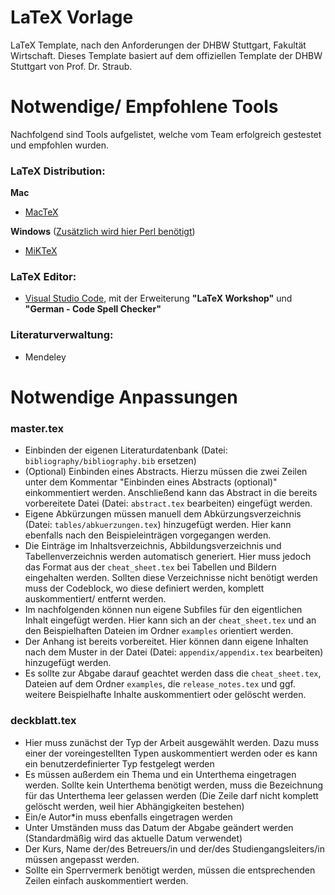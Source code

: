 # LaTeX Vorlage

LaTeX Template, nach den Anforderungen der DHBW Stuttgart, Fakultät Wirtschaft. 
Dieses Template basiert auf dem offiziellen Template der DHBW Stuttgart von Prof. Dr. Straub.

# Notwendige/ Empfohlene Tools

Nachfolgend sind Tools aufgelistet, welche vom Team erfolgreich gestestet und empfohlen wurden.

### LaTeX Distribution:

**Mac**
- [MacTeX](https://tug.org/mactex/mactex-download.html "MacTeX Download Seite")

**Windows** ([Zusätzlich wird hier Perl benötigt](http://strawberryperl.com/ "Perl for Windows"))
- [MiKTeX](https://miktex.org/download "MiKTeX Download Seite")

### LaTeX Editor:
- [Visual Studio Code](https://code.visualstudio.com/ "Visual Studio Code Download Seite"), mit der Erweiterung **"LaTeX Workshop"** und **"German - Code Spell Checker"**

### Literaturverwaltung:
- Mendeley

# Notwendige Anpassungen

### master.tex
- Einbinden der eigenen Literaturdatenbank (Datei: `bibliography/bibliography.bib` ersetzen)
- (Optional) Einbinden eines Abstracts. Hierzu müssen die zwei Zeilen unter dem Kommentar "Einbinden eines Abstracts (optional)" einkommentiert werden. Anschließend kann das Abstract in die bereits vorbereitete Datei (Datei: `abstract.tex` bearbeiten) eingefügt werden.
- Eigene Abkürzungen müssen manuell dem Abkürzungsverzeichnis (Datei: `tables/abkuerzungen.tex`) hinzugefügt werden. Hier kann ebenfalls nach den Beispieleinträgen vorgegangen werden.
- Die Einträge im Inhaltsverzeichnis, Abbildungsverzeichnis und Tabellenverzeichnis werden automatisch generiert. Hier muss jedoch das Format aus der `cheat_sheet.tex` bei Tabellen und Bildern eingehalten werden. Sollten diese Verzeichnisse nicht benötigt werden muss der Codeblock, wo diese definiert werden, komplett auskommentiert/ entfernt werden.
- Im nachfolgenden können nun eigene Subfiles für den eigentlichen Inhalt eingefügt werden. Hier kann sich an der `cheat_sheet.tex` und an den Beispielhaften Dateien im Ordner `examples` orientiert werden.
- Der Anhang ist bereits vorbereitet. Hier können dann eigene Inhalten nach dem Muster in der Datei (Datei: `appendix/appendix.tex` bearbeiten) hinzugefügt werden.
- Es sollte zur Abgabe darauf geachtet werden dass die `cheat_sheet.tex`, Dateien auf dem Ordner `examples`, die `release_notes.tex` und ggf. weitere Beispielhafte Inhalte auskommentiert oder gelöscht werden.

### deckblatt.tex
- Hier muss zunächst der Typ der Arbeit ausgewählt werden. Dazu muss einer der voreingestellten Typen auskommentiert werden oder es kann ein benutzerdefinierter Typ festgelegt werden
- Es müssen außerdem ein Thema und ein Unterthema eingetragen werden. Sollte kein Unterthema benötigt werden, muss die Bezeichnung für das Unterthema leer gelassen werden (Die Zeile darf nicht komplett gelöscht werden, weil hier Abhängigkeiten bestehen)
- Ein/e Autor*in muss ebenfalls eingetragen werden
- Unter Umständen muss das Datum der Abgabe geändert werden (Standardmäßig wird das aktuelle Datum verwendet)
- Der Kurs, Name der/des Betreuers/in und der/des Studiengangsleiters/in müssen angepasst werden.
- Sollte ein Sperrvermerk benötigt werden, müssen die entsprechenden Zeilen einfach auskommentiert werden.

